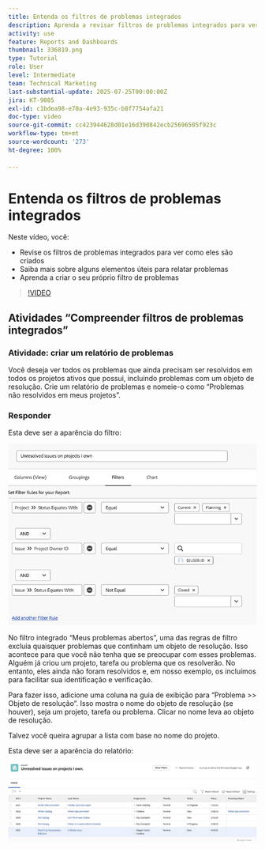 ```yaml
---
title: Entenda os filtros de problemas integrados
description: Aprenda a revisar filtros de problemas integrados para ver como eles são criados e crie seu próprio filtro de problemas no Workfront.
activity: use
feature: Reports and Dashboards
thumbnail: 336819.png
type: Tutorial
role: User
level: Intermediate
team: Technical Marketing
last-substantial-update: 2025-07-25T00:00:00Z
jira: KT-9085
exl-id: c1bdea98-e70a-4e93-935c-b8f7754afa21
doc-type: video
source-git-commit: cc423944628d01e16d390842ecb25696505f923c
workflow-type: tm+mt
source-wordcount: '273'
ht-degree: 100%

---
```


# Entenda os filtros de problemas integrados

Neste vídeo, você:

* Revise os filtros de problemas integrados para ver como eles são criados
* Saiba mais sobre alguns elementos úteis para relatar problemas
* Aprenda a criar o seu próprio filtro de problemas

>[!VIDEO](https://video.tv.adobe.com/v/336819/?quality=12&learn=on&enablevpops=0)


## Atividades “Compreender filtros de problemas integrados”


### Atividade: criar um relatório de problemas

Você deseja ver todos os problemas que ainda precisam ser resolvidos em todos os projetos ativos que possui, incluindo problemas com um objeto de resolução. Crie um relatório de problemas e nomeie-o como “Problemas não resolvidos em meus projetos”.

### Responder

Esta deve ser a aparência do filtro:

![Uma imagem da tela de criação de filtros de problemas](assets/opening-built-in-issue-filters-1.png)

No filtro integrado “Meus problemas abertos”, uma das regras de filtro excluía quaisquer problemas que continham um objeto de resolução. Isso acontece para que você não tenha que se preocupar com esses problemas. Alguém já criou um projeto, tarefa ou problema que os resolverão. No entanto, eles ainda não foram resolvidos e, em nosso exemplo, os incluímos para facilitar sua identificação e verificação.

Para fazer isso, adicione uma coluna na guia de exibição para “Problema >> Objeto de resolução”. Isso mostra o nome do objeto de resolução (se houver), seja um projeto, tarefa ou problema. Clicar no nome leva ao objeto de resolução.

Talvez você queira agrupar a lista com base no nome do projeto.

Esta deve ser a aparência do relatório:

![Uma imagem de um relatório de problemas](assets/opening-built-in-issue-filters-2.png)
